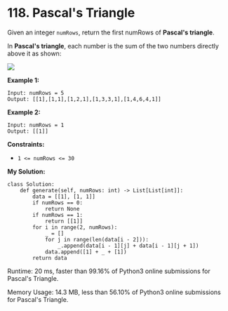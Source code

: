 # 118. Pascal's Triangle

Given an integer  `numRows`, return the first numRows of  **Pascal's triangle**.

In  **Pascal's triangle**, each number is the sum of the two numbers directly above it as shown:

![](https://upload.wikimedia.org/wikipedia/commons/0/0d/PascalTriangleAnimated2.gif)

**Example 1:**
```
Input: numRows = 5
Output: [[1],[1,1],[1,2,1],[1,3,3,1],[1,4,6,4,1]]
```
**Example 2:**
```
Input: numRows = 1
Output: [[1]]
```
**Constraints:**

-   `1 <= numRows <= 30`

**My Solution:**
```python=
class Solution:
    def generate(self, numRows: int) -> List[List[int]]:
        data = [[1], [1, 1]] 
        if numRows == 0:
            return None
        if numRows == 1:
            return [[1]]
        for i in range(2, numRows):
            _ = []
            for j in range(len(data[i - 2])):
                _.append(data[i - 1][j] + data[i - 1][j + 1])
            data.append([1] + _ + [1])
        return data
```
Runtime: 20 ms, faster than 99.16% of Python3 online submissions for Pascal's Triangle.

Memory Usage: 14.3 MB, less than 56.10% of Python3 online submissions for Pascal's Triangle.